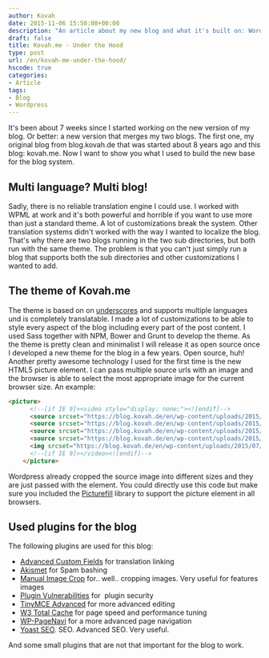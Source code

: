 ```yaml
---
author: Kovah
date: 2015-11-06 15:50:08+00:00
description: "An article about my new blog and what it's built on: Wordpress and a lot of work."
draft: false
title: Kovah.me - Under the Hood
type: post
url: /en/kovah-me-under-the-hood/
hscode: true
categories:
- Article
tags:
- Blog
- Wordpress
---
```


It's been about 7 weeks since I started working on the new version of my blog. Or better: a new version that merges my two blogs. The first one, my original blog from blog.kovah.de that was started about 8 years ago and this blog: kovah.me.
Now I want to show you what I used to build the new base for the blog system.

## Multi language? Multi blog!

Sadly, there is no reliable translation engine I could use. I worked with WPML at work and it's both powerful and horrible if you want to use more than just a standard theme. A lot of customizations break the system. Other translation systems didn't worked with the way I wanted to localize the blog. That's why there are two blogs running in the two sub directories, but both run with the same theme. The problem is that you can't just simply run a blog that supports both the sub directories and other customizations I wanted to add.

## The theme of Kovah.me

The theme is based on on [underscores](http://underscores.me/) and supports multiple languages und is completely translatable. I made a lot of customizations to be able to style every aspect of the blog including every part of the post content. I used Sass together with NPM, Bower and Grunt to develop the theme.
As the theme is pretty clean and minimalist I will release it as open source once I developed a new theme for the blog in a few years. Open source, huh!
Another pretty awesome technology I used for the first time is the new HTML5 picture element. I can pass multiple source urls with an image and the browser is able to select the most appropriate image for the current browser size. An example:

```html
<picture>
      <!--[if IE 9]><video style="display: none;"><![endif]-->
      <source srcset="https://blog.kovah.de/en/wp-content/uploads/2015/07/3097846143-544x300.jpeg" media="(max-width: 543px)">
      <source srcset="https://blog.kovah.de/en/wp-content/uploads/2015/07/3097846143-992x380.jpeg" media="(min-width: 544px) and (max-width: 991px)">
      <source srcset="https://blog.kovah.de/en/wp-content/uploads/2015/07/3097846143-1200x420.jpeg" media="(min-width: 992px) and (max-width: 1199px)">
      <source srcset="https://blog.kovah.de/en/wp-content/uploads/2015/07/3097846143-1410x480.jpeg" media="(min-width: 1200px)">
      <img srcset="https://blog.kovah.de/en/wp-content/uploads/2015/07/3097846143-1200x420.jpeg" alt="">
      <!--[if IE 9]></video><![endif]-->
    </picture>
```

Wordpress already cropped the source image into different sizes and they are just passed with the element. You could directly use this code but make sure you included the [Picturefill](http://scottjehl.github.io/picturefill/) library to support the picture element in all browsers.

## Used plugins for the blog

The following plugins are used for this blog:

* [Advanced Custom Fields](https://wordpress.org/plugins/advanced-custom-fields/) for translation linking
* [Akismet](https://wordpress.org/plugins/akismet/) for Spam bashing
* [Manual Image Crop](https://wordpress.org/plugins/manual-image-crop/) for.. well.. cropping images. Very useful for features images
* [Plugin Vulnerabilities](https://wordpress.org/plugins/plugin-vulnerabilities/) for  plugin security
* [TinyMCE Advanced](https://wordpress.org/plugins/tinymce-advanced/) for more advanced editing
* [W3 Total Cache](https://wordpress.org/plugins/w3-total-cache/) for page speed and performance tuning
* [WP-PageNavi](https://wordpress.org/plugins/wp-pagenavi/) for a more advanced page navigation
* [Yoast SEO](https://wordpress.org/plugins/wordpress-seo/). SEO. Advanced SEO. Very useful.

And some small plugins that are not that important for the blog to work.
